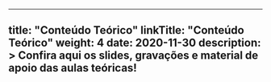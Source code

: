 
---
title: "Conteúdo Teórico"
linkTitle: "Conteúdo Teórico"
weight: 4
date: 2020-11-30
description: >
  Confira aqui os slides, gravações e material de apoio das aulas teóricas!
---



	
